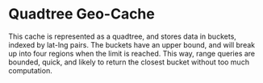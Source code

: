 # Quadtree Geo-Cache
This cache is represented as a quadtree, and stores data in buckets, indexed by lat-lng pairs. 
The buckets have an upper bound, and will break up into four regions when the limit is reached.
This way, range queries are bounded, quick, and likely to return the closest bucket without too much computation.
